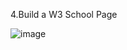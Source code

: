 

4.Build a W3 School Page


![image](https://github.com/Gadekar20/HTML-CSS-Learning/assets/133889504/8d3a46ce-6dc0-48cb-87a3-8da2904c78fe)



